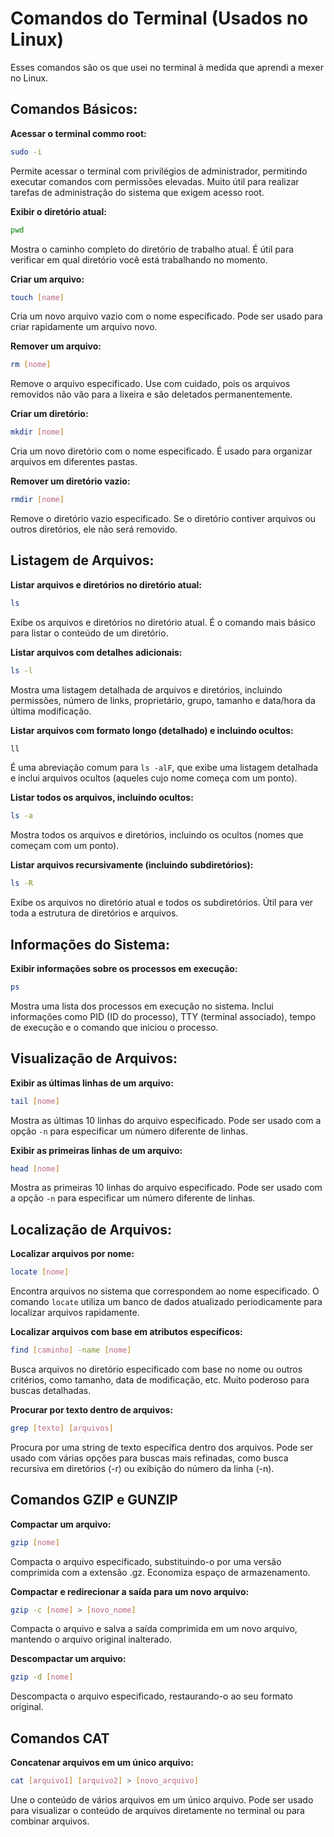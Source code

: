 # Comandos do Terminal (Usados no Linux)

Esses comandos são os que usei no terminal à medida que aprendi a mexer no Linux.

## Comandos Básicos:

**Acessar o terminal commo root:**
```sh
sudo -i
```
Permite acessar o terminal com privilégios de administrador, permitindo executar comandos com permissões elevadas. Muito útil para realizar tarefas de administração do sistema que exigem acesso root.

**Exibir o diretório atual:**
```sh
pwd
```
Mostra o caminho completo do diretório de trabalho atual. É útil para verificar em qual diretório você está trabalhando no momento.

**Criar um arquivo:**
```sh
touch [name]
```
Cria um novo arquivo vazio com o nome especificado. Pode ser usado para criar rapidamente um arquivo novo.

**Remover um arquivo:**
```sh
rm [nome]
```
Remove o arquivo especificado. Use com cuidado, pois os arquivos removidos não vão para a lixeira e são deletados permanentemente.

**Criar um diretório:**
```sh
mkdir [nome]
```
Cria um novo diretório com o nome especificado. É usado para organizar arquivos em diferentes pastas.

**Remover um diretório vazio:**
```sh
rmdir [nome]
```
Remove o diretório vazio especificado. Se o diretório contiver arquivos ou outros diretórios, ele não será removido.

## Listagem de Arquivos:

**Listar arquivos e diretórios no diretório atual:**
```sh
ls
```
Exibe os arquivos e diretórios no diretório atual. É o comando mais básico para listar o conteúdo de um diretório.

**Listar arquivos com detalhes adicionais:**
```sh
ls -l
```
Mostra uma listagem detalhada de arquivos e diretórios, incluindo permissões, número de links, proprietário, grupo, tamanho e data/hora da última modificação.

**Listar arquivos com formato longo (detalhado) e incluindo ocultos:**
```sh
ll
```
É uma abreviação comum para `ls -alF`, que exibe uma listagem detalhada e inclui arquivos ocultos (aqueles cujo nome começa com um ponto).

**Listar todos os arquivos, incluindo ocultos:**
```sh
ls -a
```
Mostra todos os arquivos e diretórios, incluindo os ocultos (nomes que começam com um ponto).

**Listar arquivos recursivamente (incluindo subdiretórios):**
```sh
ls -R
```
Exibe os arquivos no diretório atual e todos os subdiretórios. Útil para ver toda a estrutura de diretórios e arquivos.

## Informações do Sistema:

**Exibir informações sobre os processos em execução:**
```sh
ps
```
Mostra uma lista dos processos em execução no sistema. Inclui informações como PID (ID do processo), TTY (terminal associado), tempo de execução e o comando que iniciou o processo.

## Visualização de Arquivos:

**Exibir as últimas linhas de um arquivo:**
```sh
tail [nome]
```
Mostra as últimas 10 linhas do arquivo especificado. Pode ser usado com a opção `-n` para especificar um número diferente de linhas.

**Exibir as primeiras linhas de um arquivo:**
```sh
head [nome]
```
Mostra as primeiras 10 linhas do arquivo especificado. Pode ser usado com a opção `-n` para especificar um número diferente de linhas.

## Localização de Arquivos:

**Localizar arquivos por nome:**
```sh
locate [nome]
```
Encontra arquivos no sistema que correspondem ao nome especificado. O comando `locate` utiliza um banco de dados atualizado periodicamente para localizar arquivos rapidamente.

**Localizar arquivos com base em atributos específicos:**
```sh
find [caminho] -name [nome]
```
Busca arquivos no diretório especificado com base no nome ou outros critérios, como tamanho, data de modificação, etc. Muito poderoso para buscas detalhadas.

**Procurar por texto dentro de arquivos:**
```sh
grep [texto] [arquivos]
```
Procura por uma string de texto específica dentro dos arquivos. Pode ser usado com várias opções para buscas mais refinadas, como busca recursiva em diretórios (-r) ou exibição do número da linha (-n).

## Comandos GZIP e GUNZIP

**Compactar um arquivo:**
```sh
gzip [nome]
```
Compacta o arquivo especificado, substituindo-o por uma versão comprimida com a extensão .gz. Economiza espaço de armazenamento.

**Compactar e redirecionar a saída para um novo arquivo:**
```sh
gzip -c [nome] > [novo_nome]
```
Compacta o arquivo e salva a saída comprimida em um novo arquivo, mantendo o arquivo original inalterado.

**Descompactar um arquivo:**
```sh
gzip -d [nome]
```
Descompacta o arquivo especificado, restaurando-o ao seu formato original.

## Comandos CAT

**Concatenar arquivos em um único arquivo:**
```sh
cat [arquivo1] [arquivo2] > [novo_arquivo]
```
Une o conteúdo de vários arquivos em um único arquivo. Pode ser usado para visualizar o conteúdo de arquivos diretamente no terminal ou para combinar arquivos.